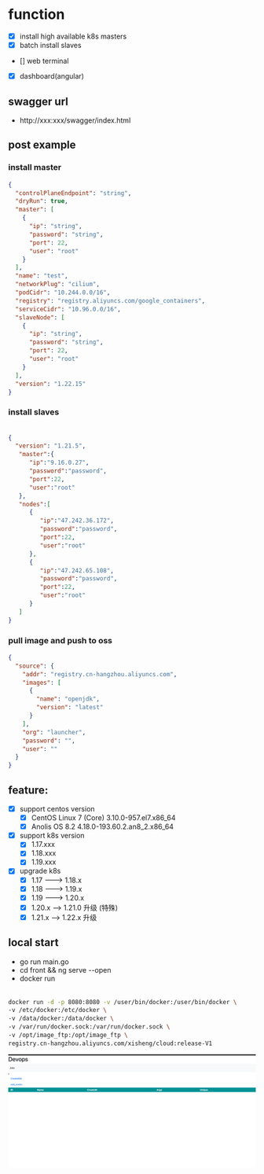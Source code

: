 # function

- [x] install high available k8s masters
- [x] batch install slaves
- [] web terminal
- [x] dashboard(angular)

## swagger url
- http://xxx:xxx/swagger/index.html

## post example
### install master
```json
{
  "controlPlaneEndpoint": "string",
  "dryRun": true,
  "master": [
    {
      "ip": "string",
      "password": "string",
      "port": 22,
      "user": "root"
    }
  ],
  "name": "test",
  "networkPlug": "cilium",
  "podCidr": "10.244.0.0/16",
  "registry": "registry.aliyuncs.com/google_containers",
  "serviceCidr": "10.96.0.0/16",
  "slaveNode": [
    {
      "ip": "string",
      "password": "string",
      "port": 22,
      "user": "root"
    }
  ],
  "version": "1.22.15"
}
```

### install slaves
```json

{
  "version": "1.21.5",
   "master":{
      "ip":"9.16.0.27",
      "password":"password",
      "port":22,
      "user":"root"
   },
   "nodes":[
      {
         "ip":"47.242.36.172",
         "password":"password",
         "port":22,
         "user":"root"
      },
      {
         "ip":"47.242.65.108",
         "password":"password",
         "port":22,
         "user":"root"
      }
   ]
}
```

### pull image and push to oss
```json
{
  "source": {
    "addr": "registry.cn-hangzhou.aliyuncs.com",
    "images": [
      {
        "name": "openjdk",
        "version": "latest"
      }
    ],
    "org": "launcher",
    "password": "",
    "user": ""
  }
}

```

## feature:
- [x] support centos version
    - [x]  CentOS Linux 7 (Core)   3.10.0-957.el7.x86_64
    - [x]  Anolis OS 8.2           4.18.0-193.60.2.an8_2.x86_64
    
- [x] support k8s version
    - [x] 1.17.xxx
    - [x] 1.18.xxx
    - [x] 1.19.xxx
  
- [x] upgrade k8s
    - [x] 1.17 ---> 1.18.x
    - [x] 1.18 ---> 1.19.x
    - [x] 1.19 ---> 1.20.x
    - [x] 1.20.x --> 1.21.0 升级 (特殊)
    - [x] 1.21.x --> 1.22.x 升级 
  
## local start
- go run main.go
- cd front && ng serve --open
- docker run 
```bash

docker run -d -p 8080:8080 -v /user/bin/docker:/user/bin/docker \
-v /etc/docker:/etc/docker \
-v /data/docker:/data/docker \
-v /var/run/docker.sock:/var/run/docker.sock \
-v /opt/image_ftp:/opt/image_ftp \
registry.cn-hangzhou.aliyuncs.com/xisheng/cloud:release-V1
```
![img.png](img.png)